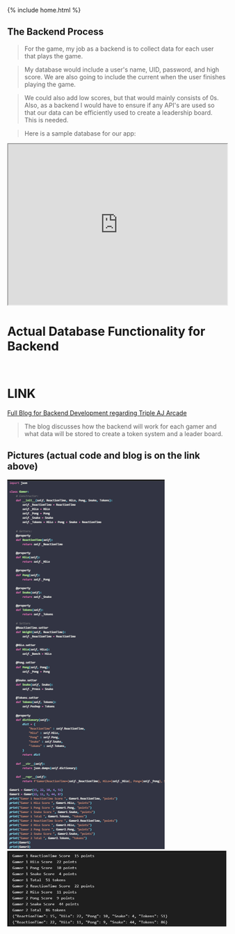 {% include home.html %}
## The Backend Process

> For the game, my job as a backend is to collect data for each user that plays the game. 

> My database would include a user's name, UID, password, and high score. We are also going to include the current when the user finishes playing the game. 

> We could also add low scores, but that would mainly consists of 0s. Also, as a backend I would have to ensure if any API's are used so that our data can be efficiently used to create a leadership board. This is needed.

> Here is a sample database for our app: 

<iframe src="https://docs.google.com/spreadsheets/d/1mdPNjKuHtb525zf3wdAEo3g8SnvWmg155X0zW7L09tE/edit?usp=sharing" title="Backend Database for TripleAJ Arcade" style="width: 100%; height: 370px;"></iframe>

<br>

# Actual Database Functionality for Backend 

<br>

# LINK 
[Full Blog for Backend Development regarding Triple AJ Arcade](https://akshat122805.github.io/fastpages/markdown/2023/01/16/lecture18.html)

> The blog discusses how the backend will work for each gamer and what data will be stored to create a token system and a leader board. 

## Pictures (actual code and blog is on the link above)

![code 1](/images/input45.png)
![code 2](/images/output44.png)